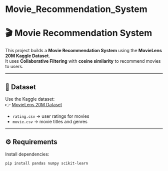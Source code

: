 # Movie_Recommendation_System
# 🎬 Movie Recommendation System 

This project builds a **Movie Recommendation System** using the **MovieLens 20M Kaggle Dataset**.  
It uses **Collaborative Filtering** with **cosine similarity** to recommend movies to users.

---

## 📂 Dataset
Use the Kaggle dataset:  
👉 [MovieLens 20M Dataset](https://www.kaggle.com/datasets/grouplens/movielens-20m-dataset)

- `rating.csv` → user ratings for movies  
- `movie.csv` → movie titles and genres  

---

## ⚙️ Requirements
Install dependencies:
```bash
pip install pandas numpy scikit-learn
